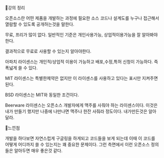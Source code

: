 📌강의 정리

오픈소스란 어떤 제품을 개발하는 과정에 필요한 소스 코드나 설계도를 누구나 접근해서 열람할 수 있도록 공개하는것을 말한다.

무료, 프리가 많이 없다. 일반적인 기준은 개인사용가능, 상업적이용가능을 잘 알아봐야한다.

결과적으로 무료로 사용할 수 있는지 알아야한다.

아파치 라이센스는 개인적/상업적 이용이 가능하고 배포,수정,특허 신청이 가능하다. 즉 폭넓게 쓸 수 있다.

MIT 라이센스는 특별한제약은 없지만 이 라이센스를 사용하고 있다는 표시만 지켜주면 된다.

BSD 라이센스는 MIT와 동일한 조건이다.

Beerware 라이센스는 오픈소스 개발자에게 맥주를 사줘야 하는 라이센스이다. 이것은 내가 만들기 했지만 나중에 나만나면 맥주나 한잔 사줘라 정도이다. 내가만든것은 알아달라.

📌느낀점

개발을 하다보면 자연스럽게 구글링을 하게되고 코드들을 보게 되는데 이때 이 코드를 어떻게 어디까지 쓸 수 있는지는 꽤 중요한 문제이다. 그런 측면에서 이런 오픈소스 정의들은 알아두면 매우 좋은것 같다.
